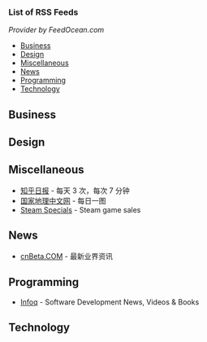 ### List of RSS Feeds

*Provider by FeedOcean.com*

- [Business](#business)
- [Design](#design)
- [Miscellaneous](#miscellaneous)
- [News](#news)
- [Programming](#programming)
- [Technology](#technology)

## Business

## Design

## Miscellaneous

* [知乎日报](https://feedocean.com/feeds/sry69h) - 每天 3 次，每次 7 分钟
* [国家地理中文网](https://feedocean.com/feeds/c1xq8j) - 每日一图
* [Steam Specials](https://feedocean.com/feeds/1lpaj6b) - Steam game sales

## News

* [cnBeta.COM](https://feedocean.com/feeds/gjn0yf) - 最新业界资讯

## Programming

* [Infoq](https://feedocean.com/feeds/d519ydb) - Software Development News, Videos & Books

## Technology